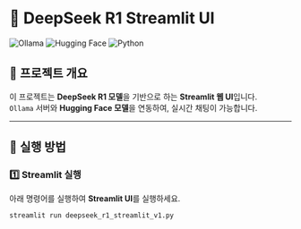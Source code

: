 # 🚀 DeepSeek R1 Streamlit UI  

![Ollama](https://img.shields.io/badge/Ollama-Server-brightgreen) 
![Hugging Face](https://img.shields.io/badge/Hugging%20Face-Model-orange) 
![Python](https://img.shields.io/badge/Python-Streamlit-blue)

## 📌 프로젝트 개요  
이 프로젝트는 **DeepSeek R1 모델**을 기반으로 하는 **Streamlit 웹 UI**입니다.  
`Ollama` 서버와 **Hugging Face 모델**을 연동하여, 실시간 채팅이 가능합니다.

---

## 🚀 실행 방법

### 1️⃣ Streamlit 실행  
아래 명령어를 실행하여 **Streamlit UI**를 실행하세요.

```bash
streamlit run deepseek_r1_streamlit_v1.py

